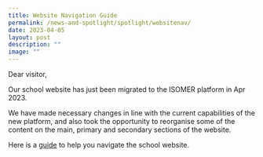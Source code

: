 ```yaml
---
title: Website Navigation Guide
permalink: /news-and-spotlight/spotlight/websitenav/
date: 2023-04-05
layout: post
description: ""
image: ""
---
```

Dear visitor,

Our school website has just been migrated to the ISOMER platform in Apr 2023.

We have made necessary changes in line with the current capabilities of the new platform, and also took the opportunity to reorganise some of the content on the main, primary and secondary sections of the website.

Here is a [guide](/files/PDF%20for%20Spotlight/Navigating%20website.pdf) to help you navigate the school website.